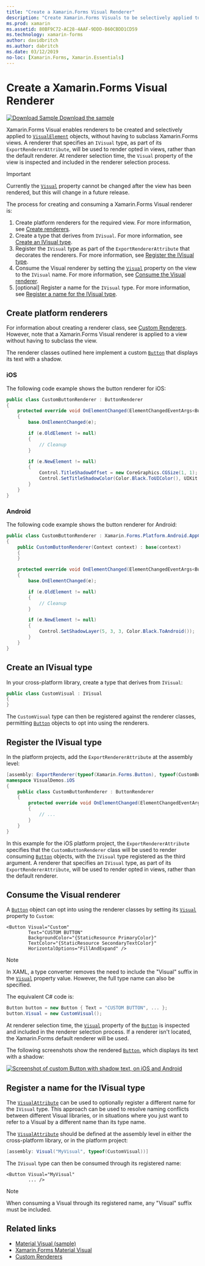 ```yaml
---
title: "Create a Xamarin.Forms Visual Renderer"
description: "Create Xamarin.Forms Visuals to be selectively applied to VisualElement objects, without having to subclass Xamarin.Forms views."
ms.prod: xamarin
ms.assetid: 80BF9C72-AC28-4AAF-9DDD-B60CBDD1CD59
ms.technology: xamarin-forms
author: davidbritch
ms.author: dabritch
ms.date: 03/12/2019
no-loc: [Xamarin.Forms, Xamarin.Essentials]
---
```


# Create a Xamarin.Forms Visual Renderer

[![Download Sample](~/media/shared/download.png) Download the sample](https://docs.microsoft.com/samples/xamarin/xamarin-forms-samples/userinterface-visualdemos)

Xamarin.Forms Visual enables renderers to be created and selectively applied to [`VisualElement`](xref:Xamarin.Forms.VisualElement) objects, without having to subclass Xamarin.Forms views. A renderer that specifies an `IVisual` type, as part of its `ExportRendererAttribute`, will be used to render opted in views, rather than the default renderer. At renderer selection time, the `Visual` property of the view is inspected and included in the renderer selection process.

> [!IMPORTANT]
> Currently the [`Visual`](xref:Xamarin.Forms.VisualElement.Visual) property cannot be changed after the view has been rendered, but this will change in a future release.

The process for creating and consuming a Xamarin.Forms Visual renderer is:

1. Create platform renderers for the required view. For more information, see [Create renderers](#create-platform-renderers).
1. Create a type that derives from `IVisual`. For more information, see [Create an IVisual type](#create-an-ivisual-type).
1. Register the `IVisual` type as part of the `ExportRendererAttribute` that decorates the renderers. For more information, see [Register the IVisual type](#register-the-ivisual-type).
1. Consume the Visual renderer by setting the [`Visual`](xref:Xamarin.Forms.VisualElement.Visual) property on the view to the `IVisual` name. For more information, see [Consume the Visual renderer](#consume-the-visual-renderer).
1. [optional] Register a name for the `IVisual` type. For more information, see [Register a name for the IVisual type](#register-a-name-for-the-ivisual-type).

## Create platform renderers

For information about creating a renderer class, see [Custom Renderers](~/xamarin-forms/app-fundamentals/custom-renderer/index.md). However, note that a Xamarin.Forms Visual renderer is applied to a view without having to subclass the view.

The renderer classes outlined here implement a custom [`Button`](xref:Xamarin.Forms.Button) that displays its text with a shadow.

### iOS

The following code example shows the button renderer for iOS:

```csharp
public class CustomButtonRenderer : ButtonRenderer
{
    protected override void OnElementChanged(ElementChangedEventArgs<Button> e)
    {
        base.OnElementChanged(e);

        if (e.OldElement != null)
        {
            // Cleanup
        }

        if (e.NewElement != null)
        {
            Control.TitleShadowOffset = new CoreGraphics.CGSize(1, 1);
            Control.SetTitleShadowColor(Color.Black.ToUIColor(), UIKit.UIControlState.Normal);
        }
    }
}
```

### Android

The following code example shows the button renderer for Android:

```csharp
public class CustomButtonRenderer : Xamarin.Forms.Platform.Android.AppCompat.ButtonRenderer
{
    public CustomButtonRenderer(Context context) : base(context)
    {
    }

    protected override void OnElementChanged(ElementChangedEventArgs<Button> e)
    {
        base.OnElementChanged(e);

        if (e.OldElement != null)
        {
            // Cleanup
        }

        if (e.NewElement != null)
        {
            Control.SetShadowLayer(5, 3, 3, Color.Black.ToAndroid());
        }
    }
}
```

## Create an IVisual type

In your cross-platform library, create a type that derives from `IVisual`:

```csharp
public class CustomVisual : IVisual
{
}
```

The `CustomVisual` type can then be registered against the renderer classes, permitting [`Button`](xref:Xamarin.Forms.Button) objects to opt into using the renderers.

## Register the IVisual type

In the platform projects, add the `ExportRendererAttribute` at the assembly level:

```csharp
[assembly: ExportRenderer(typeof(Xamarin.Forms.Button), typeof(CustomButtonRenderer), new[] { typeof(CustomVisual) })]
namespace VisualDemos.iOS
{
    public class CustomButtonRenderer : ButtonRenderer
    {
        protected override void OnElementChanged(ElementChangedEventArgs<Button> e)
        {
            // ...
        }
    }
}
```

In this example for the iOS platform project, the `ExportRendererAttribute` specifies that the `CustomButtonRenderer` class will be used to render consuming [`Button`](xref:Xamarin.Forms.Button) objects, with the `IVisual` type registered as the third argument. A renderer that specifies an `IVisual` type, as part of its `ExportRendererAttribute`, will be used to render opted in views, rather than the default renderer.

## Consume the Visual renderer

A [`Button`](xref:Xamarin.Forms.Button) object can opt into using the renderer classes by setting its [`Visual`](xref:Xamarin.Forms.VisualElement.Visual) property to `Custom`:

```xaml
<Button Visual="Custom"
        Text="CUSTOM BUTTON"
        BackgroundColor="{StaticResource PrimaryColor}"
        TextColor="{StaticResource SecondaryTextColor}"
        HorizontalOptions="FillAndExpand" />
```

> [!NOTE]
> In XAML, a type converter removes the need to include the "Visual" suffix in the [`Visual`](xref:Xamarin.Forms.VisualElement.Visual) property value. However, the full type name can also be specified.

The equivalent C# code is:

```csharp
Button button = new Button { Text = "CUSTOM BUTTON", ... };
button.Visual = new CustomVisual();
```

At renderer selection time, the [`Visual`](xref:Xamarin.Forms.VisualElement.Visual) property of the [`Button`](xref:Xamarin.Forms.Button) is inspected and included in the renderer selection process. If a renderer isn't located, the Xamarin.Forms default renderer will be used.

The following screenshots show the rendered [`Button`](xref:Xamarin.Forms.Button), which displays its text with a shadow:

[![Screenshot of custom Button with shadow text, on iOS and Android](material-visual-images/custom-button.png "Button with shadow text")](material-visual-images/custom-button-large.png#lightbox)

## Register a name for the IVisual type

The [`VisualAttribute`](xref:Xamarin.Forms.VisualAttribute) can be used to optionally register a different name for the `IVisual` type. This approach can be used to resolve naming conflicts between different Visual libraries, or in situations where you just want to refer to a Visual by a different name than its type name.

The [`VisualAttribute`](xref:Xamarin.Forms.VisualAttribute) should be defined at the assembly level in either the cross-platform library, or in the platform project:

```csharp
[assembly: Visual("MyVisual", typeof(CustomVisual))]
```

The `IVisual` type can then be consumed through its registered name:

```xaml
<Button Visual="MyVisual"
        ... />
```

> [!NOTE]
> When consuming a Visual through its registered name, any "Visual" suffix must be included.

## Related links

- [Material Visual (sample)](/samples/xamarin/xamarin-forms-samples/userinterface-visualdemos)
- [Xamarin.Forms Material Visual](material-visual.md)
- [Custom Renderers](~/xamarin-forms/app-fundamentals/custom-renderer/index.md)
